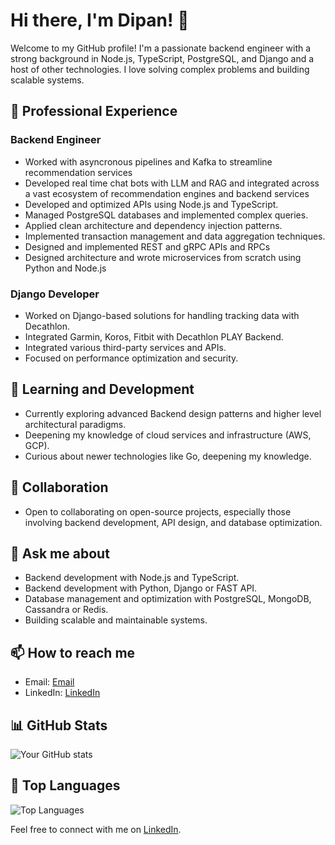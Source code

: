 # Hi there, I'm Dipan! 👋

Welcome to my GitHub profile! I'm a passionate backend engineer with a strong background in Node.js, TypeScript, PostgreSQL, and Django and a host of other technologies. I love solving complex problems and building scalable systems.

## 💼 Professional Experience

### Backend Engineer
- Worked with asyncronous pipelines and Kafka to streamline recommendation services
- Developed real time chat bots with LLM and RAG and integrated across a vast ecosystem of recommendation engines and backend services
- Developed and optimized APIs using Node.js and TypeScript.
- Managed PostgreSQL databases and implemented complex queries.
- Applied clean architecture and dependency injection patterns.
- Implemented transaction management and data aggregation techniques.
- Designed and implemented REST and gRPC APIs and RPCs
- Designed architecture and wrote microservices from scratch using Python and Node.js


### Django Developer
- Worked on Django-based solutions for handling tracking data with Decathlon.
- Integrated Garmin, Koros, Fitbit with Decathlon PLAY Backend.
- Integrated various third-party services and APIs.
- Focused on performance optimization and security.

## 🌱 Learning and Development

- Currently exploring advanced Backend design patterns and higher level architectural paradigms.
- Deepening my knowledge of cloud services and infrastructure (AWS, GCP).
- Curious about newer technologies like Go, deepening my knowledge.

## 👯 Collaboration

- Open to collaborating on open-source projects, especially those involving backend development, API design, and database optimization.

## 💬 Ask me about

- Backend development with Node.js and TypeScript.
- Backend development with Python, Django or FAST API.
- Database management and optimization with PostgreSQL, MongoDB, Cassandra or Redis.
- Building scalable and maintainable systems.

## 📫 How to reach me

- Email: [Email](mailto:dipanisboss@gmail.com)
- LinkedIn: [LinkedIn](linkedin.com/in/dipan-das-556720172/)

## 📊 GitHub Stats

![Your GitHub stats](https://github-readme-stats.vercel.app/api?username=Infamia2334&show_icons=true&theme=radical)

## 🚀 Top Languages

![Top Languages](https://github-readme-stats.vercel.app/api/top-langs/?username=Infamia2334&layout=compact&theme=radical)

Feel free to connect with me on [LinkedIn](linkedin.com/in/dipan-das-556720172/).
